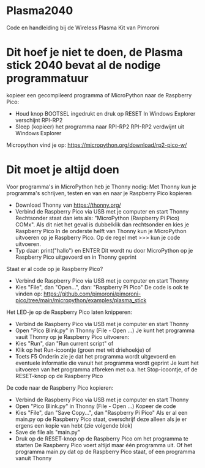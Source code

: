 # Plasma2040
Code en handleiding bij de Wireless Plasma Kit van Pimoroni

# Dit hoef je niet te doen, de Plasma stick 2040 bevat al de nodige programmatuur

kopieer een gecompileerd programma of MicroPython naar de Raspberry Pico:
* Houd knop BOOTSEL ingedrukt en druk op RESET
In Windows Explorer verschijnt RPI-RP2
* Sleep (kopieer) het programma naar RPI-RP2
RPI-RP2 verdwijnt uit Windows Explorer

Micropython vind je op:
https://micropython.org/download/rp2-pico-w/

# Dit moet je altijd doen

Voor programma's in MicroPython heb je Thonny nodig:
Met Thonny kun je programma's schrijven, testen en van en naar je Raspberry Pico kopieren
* Download Thonny van https://thonny.org/
* Verbind de Raspberry Pico via USB met je computer en start Thonny
Rechtsonder staat dan iets als: "MicroPython (Raspberry Pi Pico) COMx". Als dit niet het geval is dubbelklik dan rechtsonder en kies je Raspberry Pico
In de onderste helft van Thonny kun je MicroPython uitvoeren op je Raspberry Pico. Op de regel met >>> kun je code uitvoeren.
* Typ daar: print("hallo") en ENTER
Dit wordt nu door MicroPython op je Raspberry Pico uitgevoerd en in Thonny geprint

Staat er al code op je Raspberry Pico?
* Verbind de Raspberry Pico via USB met je computer en start Thonny
* Kies "File", dan "Open...", dan: "Raspberry Pi Pico"
De code is ook te vinden op: https://github.com/pimoroni/pimoroni-pico/tree/main/micropython/examples/plasma_stick 

Het LED-je op de Raspberry Pico laten knipperen:
* Verbind de Raspberry Pico via USB met je computer en start Thonny
* Open "Pico Blink.py" in Thonny (File - Open ...)
Je kunt het programma vauit Thonny op je Raspberry Pico uitvoeren:
* Kies "Run", dan "Run current script"
     of
* Klik op het Run-icoontje (groen met wit driehoekje)
     of
* Toets F5
Onderin zie je dat het programma wordt uitgevoerd en eventuele informatie die vanuit het programma wordt geprint
Je kunt het uitvoeren van het programma afbreken met o.a. het Stop-icoontje, of de RESET-knop op de Raspberry Pico


De code naar de Raspberry Pico kopieren:
* Verbind de Raspberry Pico via USB met je computer en start Thonny
* Open "Pico Blink.py" in Thonny (File - Open ...)
Kopeer de code
* Kies "File", dan "Save Copy...", dan "Raspberry Pi Pico"
Als er al een main.py op de Raspberry Pico staat, overschrijf deze alleen als je er ergens een kopie van hebt (zie volgende blok)
* Save de file als "main.py" 
* Druk op de RESET-knop op de Raspberry Pico om het programma te starten
De Raspberry Pico voert altijd maar één programma uit. Of het programma main.py dat op de Raspberry Pico staat, of een programma vanuit Thonny
